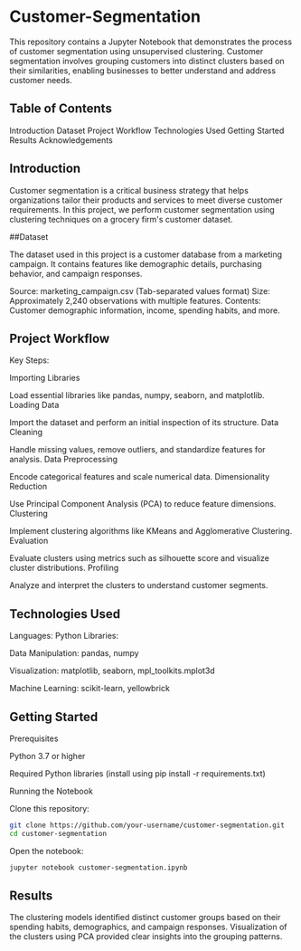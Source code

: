 # Customer-Segmentation

This repository contains a Jupyter Notebook that demonstrates the process of customer segmentation using unsupervised clustering. Customer segmentation involves grouping customers into distinct clusters based on their similarities, enabling businesses to better understand and address customer needs.

## Table of Contents

Introduction
Dataset
Project Workflow
Technologies Used
Getting Started
Results
Acknowledgements


## Introduction

Customer segmentation is a critical business strategy that helps organizations tailor their products and services to meet diverse customer requirements. In this project, we perform customer segmentation using clustering techniques on a grocery firm's customer dataset.

##Dataset

The dataset used in this project is a customer database from a marketing campaign. It contains features like demographic details, purchasing behavior, and campaign responses.

Source: marketing_campaign.csv (Tab-separated values format)
Size: Approximately 2,240 observations with multiple features.
Contents: Customer demographic information, income, spending habits, and more.

## Project Workflow

Key Steps:

Importing Libraries

  Load essential libraries like pandas, numpy, seaborn, and matplotlib.
Loading Data

  Import the dataset and perform an initial inspection of its structure.
Data Cleaning

  Handle missing values, remove outliers, and standardize features for analysis.
Data Preprocessing

  Encode categorical features and scale numerical data.
Dimensionality Reduction

  Use Principal Component Analysis (PCA) to reduce feature dimensions.
Clustering

  Implement clustering algorithms like KMeans and Agglomerative Clustering.
Evaluation

  Evaluate clusters using metrics such as silhouette score and visualize cluster distributions.
Profiling

  Analyze and interpret the clusters to understand customer segments.

## Technologies Used

Languages: Python
Libraries:

Data Manipulation: pandas, numpy

Visualization: matplotlib, seaborn, mpl_toolkits.mplot3d

Machine Learning: scikit-learn, yellowbrick

## Getting Started

Prerequisites

Python 3.7 or higher

Required Python libraries (install using pip install -r requirements.txt)

Running the Notebook

Clone this repository:
```bash
git clone https://github.com/your-username/customer-segmentation.git
cd customer-segmentation
```

Open the notebook:
```bash
jupyter notebook customer-segmentation.ipynb
```

## Results
The clustering models identified distinct customer groups based on their spending habits, demographics, and campaign responses.
Visualization of the clusters using PCA provided clear insights into the grouping patterns.
